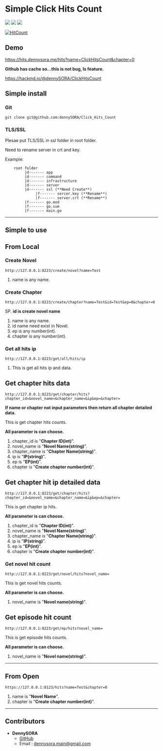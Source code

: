 # Simple Click Hits Count 

<p>
<img src="https://img.shields.io/badge/Golang-1.13-brightgreen">
<img src="https://img.shields.io/badge/Database-SQLite-brightgreen">
<img src="https://img.shields.io/badge/license-Apache--2.0-blue">
</p>

[![HitCount](https://hits.dennysora.me/hits?name=ClickHitsCount&chapter=0)](https://hits.dennysora.me/hits?name=ClickHitsCount&chapter=0)

## Demo

https://hits.dennysora.me/hits?name=ClickHitsCount&chapter=0

**Github has cache so...this is not bug, Is feature.**

https://hackmd.io/@dennySORA/ClickHitsCount

## Simple install
### Git

```git clone git@github.com:dennySORA/Click_Hits_Count ```

### TLS/SSL

Plesae put TLS/SSL in ssl folder in root folder.

Need to rename server in crt and key.

Example:
```
    root folder
         |d------- app
         |d------- command
         |d------- infrastructure
         |d------- server
         |d------- ssl (**Need Create**)
              |f------- sercer.key (**Rename**)
              |f------- server.crt (**Rename**)
         |f------- go.mod
         |f------- go.sum
         |f------- main.go
```

---

## Simple to use

## From Local

### Create Novel

```
http://127.0.0.1:8223/create/novel?name=Test
```
1. name is any name.

### Create Chapter

```
http://127.0.0.1:8223/create/chapter?name=Test&id=Test&ep=0&chapter=0
```
SP. **id is create novel name** 
1. name is any name.
2. id name need exist in Novel.
3. ep is any number(int).
4. chapter is any number(int).

### Get all hits ip

```
http://127.0.0.1:8223/get/all/hits/ip
```
1. This is get all hits ip and data.

## Get chapter hits data 

```
http://127.0.0.1:8223/get/chapter/hits?chapter_id=&novel_name=&chapter_name=&ip&ep=&chapter=
```

**If name or chapter not input parameters then return all chapter detailed data.**

This is get chapter hits counts.

**All parameter is can choose.**
1. chapter_id is "**Chapter ID(int)**".
2. novel_name is "**Novel Name(string)**".
3. chapter_name is "**Chapter Name(string)**".
4. ip is "**IP(string)**".
5. ep is "**EP(int)**".
6. chapter is "**Create chapter number(int)**".


## Get chapter hit ip detailed data 

```
http://127.0.0.1:8223/get/chapter/hits?chapter_id=&novel_name=&chapter_name=&ip&ep=&chapter=
```

This is get chapter ip hits.

**All parameter is can choose.**
1. chapter_id is "**Chapter ID(int)**".
2. novel_name is "**Novel Name(string)**".
3. chapter_name is "**Chapter Name(string)**".
4. ip is "**IP(string)**".
5. ep is "**EP(int)**".
6. chapter is "**Create chapter number(int)**".

### Get novel hit count

```
http://127.0.0.1:8223/get/novel/hits?novel_name=
```

This is get novel hits counts.

**All parameter is can choose.**
1. novel_name is "**Novel name(string)**".

## Get episode hit count

```
http://127.0.0.1:8223/get/ep/hits?novel_name=
```

This is get episode hits counts.

**All parameter is can choose.**
1. novel_name is "**Novel name(string)**".

---

## From Open

```
https://127.0.0.1:8123/hits?name=Test&chapter=0
```

1. name is "**Novel Name**".
2. chapter is "**Create chapter number(int)**".

---

## Contributors 
- **DennySORA**
    - [GitHub](https://github.com/dennySORA)
    - Email : dennysora.main@gmail.com
